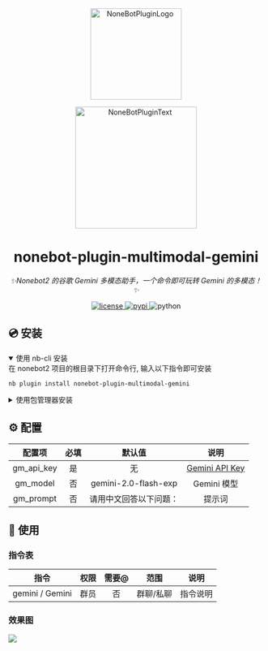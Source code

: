 <div align="center">
  <a href="https://v2.nonebot.dev/store"><img src="https://s2.loli.net/2024/12/05/97BPodAZpy4GEuh.png" width="180" height="180" alt="NoneBotPluginLogo"></a>
  <br>
  <p><img src="https://github.com/A-kirami/nonebot-plugin-template/blob/resources/NoneBotPlugin.svg" width="240" alt="NoneBotPluginText"></p>
</div>

<div align="center">

# nonebot-plugin-multimodal-gemini

_✨Nonebot2 的谷歌 Gemini 多模态助手，一个命令即可玩转 Gemini 的多模态！✨_

<a href="./LICENSE">
    <img src="https://img.shields.io/github/license/owner/nonebot-plugin-multimodal-gemini.svg" alt="license">
</a>
<a href="https://pypi.org/project/nonebot-plugin-multimodal-gemini/">
    <img src="https://img.shields.io/pypi/v/nonebot-plugin-multimodal-gemini.svg" alt="pypi">
</a>
<img src="https://img.shields.io/badge/python-3.9+-blue.svg" alt="python">

</div>

## 💿 安装

<details open>
<summary>使用 nb-cli 安装</summary>
在 nonebot2 项目的根目录下打开命令行, 输入以下指令即可安装

    nb plugin install nonebot-plugin-multimodal-gemini

</details>

<details>
<summary>使用包管理器安装</summary>
在 nonebot2 项目的插件目录下, 打开命令行, 根据你使用的包管理器, 输入相应的安装命令

<details>
<summary>pip</summary>

    pip install nonebot-plugin-multimodal-gemini
</details>
<details>
<summary>pdm</summary>

    pdm add nonebot-plugin-multimodal-gemini
</details>
<details>
<summary>poetry</summary>

    poetry add nonebot-plugin-multimodal-gemini
</details>
<details>
<summary>conda</summary>

    conda install nonebot-plugin-multimodal-gemini
</details>

打开 nonebot2 项目根目录下的 `pyproject.toml` 文件, 在 `[tool.nonebot]` 部分追加写入

    plugins = ["nonebot-plugin-multimodal-gemini"]

</details>

## ⚙️ 配置

| 配置项 | 必填 | 默认值 |       说明       |
|:-----:|:----:|:----:|:--------------:|
| gm_api_key | 是 | 无 | [Gemini API Key](https://aistudio.google.com/app/apikey?) |
| gm_model | 否 | gemini-2.0-flash-exp |   Gemini 模型    |
| gm_prompt | 否 | 请用中文回答以下问题： |      提示词       |

## 🎉 使用

### 指令表
|       指令        | 权限 | 需要@ |  范围   | 说明 |
|:---------------:|:----:|:----:|:-----:|:----:|
| gemini / Gemini | 群员 | 否 | 群聊/私聊 | 指令说明 |

### 效果图

![](https://s2.loli.net/2024/12/05/2toGhBxZLzeHk9V.png)